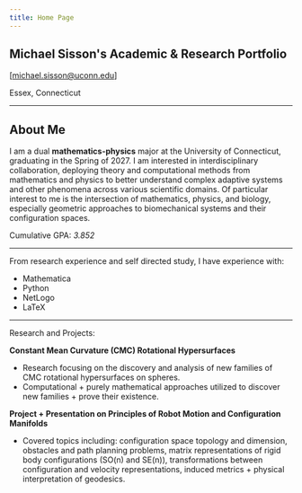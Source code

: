 ```yaml
---
title: Home Page
---
```

## Michael Sisson's Academic & Research Portfolio

[michael.sisson@uconn.edu]

Essex, Connecticut

---

## About Me

I am a dual **mathematics-physics** major at the University of Connecticut, graduating in the Spring of 2027. I am interested in interdisciplinary collaboration, deploying theory and computational methods from mathematics and physics to better understand complex adaptive systems and other phenomena across various scientific domains. Of particular interest to me is the intersection of mathematics, physics, and biology, especially geometric approaches to biomechanical systems and their configuration spaces. 

Cumulative GPA: *3.852*

---

From research experience and self directed study, I have experience with:

- Mathematica
- Python
- NetLogo
- LaTeX

---

Research and Projects:

**Constant Mean Curvature (CMC) Rotational Hypersurfaces**
- Research focusing on the discovery and analysis of new families of CMC rotational hypersurfaces on spheres.
- Computational + purely mathematical approaches utilized to discover new families + prove their existence.

**Project + Presentation on Principles of Robot Motion and Configuration Manifolds**
- Covered topics including: configuration space topology and dimension, obstacles and path planning problems, matrix representations of rigid body configurations (SO(n) and SE(n)), transformations between configuration and velocity representations, induced metrics + physical interpretation of geodesics. 
